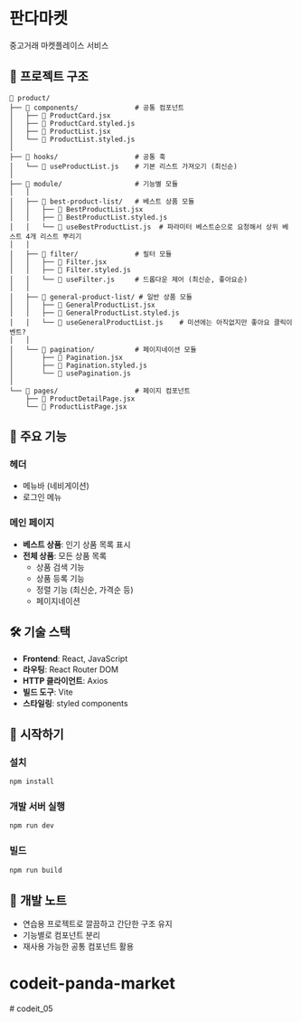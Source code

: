 # 판다마켓

중고거래 마켓플레이스 서비스

## 📁 프로젝트 구조

```
📁 product/
├── 📁 components/              # 공통 컴포넌트
│   ├── 📄 ProductCard.jsx
│   ├── 📄 ProductCard.styled.js
│   ├── 📄 ProductList.jsx
│   └── 📄 ProductList.styled.js
│
├── 📁 hooks/                   # 공통 훅
│   └── 📄 useProductList.js    # 기본 리스트 가져오기 (최신순)
│
├── 📁 module/                  # 기능별 모듈
│   │
│   ├── 📁 best-product-list/   # 베스트 상품 모듈
│   │   ├── 📄 BestProductList.jsx
│   │   ├── 📄 BestProductList.styled.js
│   │   └── 📄 useBestProductList.js  # 파라미터 베스트순으로 요청해서 상위 베스트 4개 리스트 뿌리기
│   │
│   ├── 📁 filter/              # 필터 모듈
│   │   ├── 📄 Filter.jsx
│   │   ├── 📄 Filter.styled.js
│   │   └── 📄 useFilter.js     # 드롭다운 제어 (최신순, 좋아요순)
│   │
│   ├── 📁 general-product-list/ # 일반 상품 모듈
│   │   ├── 📄 GeneralProductList.jsx
│   │   ├── 📄 GeneralProductList.styled.js
│   │   └── 📄 useGeneralProductList.js    # 미션에는 아직없지만 좋아요 클릭이벤트?
│   │
│   └── 📁 pagination/          # 페이지네이션 모듈
│       ├── 📄 Pagination.jsx
│       ├── 📄 Pagination.styled.js
│       └── 📄 usePagination.js
│
└── 📁 pages/                   # 페이지 컴포넌트
    ├── 📄 ProductDetailPage.jsx
    └── 📄 ProductListPage.jsx

```

## 🎯 주요 기능

### 헤더

- 메뉴바 (네비게이션)
- 로그인 메뉴

### 메인 페이지

- **베스트 상품**: 인기 상품 목록 표시
- **전체 상품**: 모든 상품 목록
  - 상품 검색 기능
  - 상품 등록 기능
  - 정렬 기능 (최신순, 가격순 등)
  - 페이지네이션

## 🛠 기술 스택

- **Frontend**: React, JavaScript
- **라우팅**: React Router DOM
- **HTTP 클라이언트**: Axios
- **빌드 도구**: Vite
- **스타일링**: styled components

## 🚀 시작하기

### 설치

```bash
npm install
```

### 개발 서버 실행

```bash
npm run dev
```

### 빌드

```bash
npm run build
```

## 📝 개발 노트

- 연습용 프로젝트로 깔끔하고 간단한 구조 유지
- 기능별로 컴포넌트 분리
- 재사용 가능한 공통 컴포넌트 활용
# codeit-panda-market
#   c o d e i t _ 0 5 
 
 
